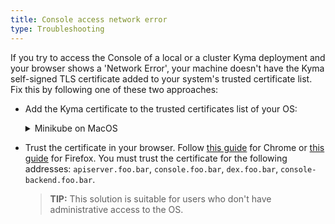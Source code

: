 ```yaml
---
title: Console access network error
type: Troubleshooting
---
```


If you try to access the Console of a local or a cluster Kyma deployment and your browser shows a 'Network Error', your machine doesn't have the Kyma self-signed TLS certificate added to your system's trusted certificate list.
Fix this by following one of these two approaches:

- Add the Kyma certificate to the trusted certificates list of your OS:
    <div tabs>
      <details>
      <summary>
      Minikube on MacOS
      </summary>

      ```
      sudo security add-trusted-cert -d -r trustRoot -k /Library/Keychains/System.keychain {PATH_TO_CERT}
      ```
      </details>
      <details>
      <summary>
      Minikube on Linux
      </summary>

      ```
      certutil -d sql:$HOME/.pki/nssdb -A -t "P,," -n {CERT_DISPLAYNAME} -i {PATH_TO_CERT}
      ```
      </details>
      <details>
      <summary>
      Cluster installation with xip.io
      </summary>

      Run this command after you install Kyma on your GKE or AKS cluster:
      ```
      tmpfile=$(mktemp /tmp/temp-cert.XXXXXX) \
      && kubectl get configmap cluster-certificate-overrides -n kyma-installer -o jsonpath='{.data.global\.tlsCrt}' | base64 --decode > $tmpfile \
      && sudo security add-trusted-cert -d -r trustRoot -k /Library/Keychains/System.keychain $tmpfile \
      && rm $tmpfile
      ```
      </details>
    </div>

- Trust the certificate in your browser. Follow [this guide](https://stackoverflow.com/questions/7580508/getting-chrome-to-accept-self-signed-localhost-certificate) for Chrome or [this guide](https://origin-symwisedownload.symantec.com/resources/webguides/sslv/sslva_first_steps/Content/Topics/Configure/ssl_firefox_cert.htm) for Firefox. You must trust the certificate for the following addresses: `apiserver.foo.bar`, `console.foo.bar`, `dex.foo.bar`, `console-backend.foo.bar`.
  >**TIP:** This solution is suitable for users who don't have administrative access to the OS.

